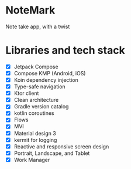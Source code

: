 # NoteMark
Note take app, with a twist

# Libraries and tech stack
- [x] Jetpack Compose
- [X] Compose KMP (Android, iOS) 
- [x] Koin dependency injection
- [x] Type-safe navigation
- [x] Ktor client
- [x] Clean architecture
- [x] Gradle version catalog
- [x] kotlin coroutines
- [x] Flows
- [x] MVI
- [x] Material design 3
- [X] kermit for logging
- [x] Reactive and responsive screen design
- [x] Portrait, Landscape, and Tablet
- [X] Work Manager
